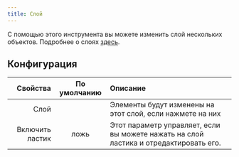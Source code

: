 ```yaml
---
title: Слой
---
```


С помощью этого инструмента вы можете изменить слой нескольких объектов. Подробнее о слоях [здесь](../layers.md).

## Конфигурация

|        Свойства | По умолчанию | Описание                                                                              |
| ---------------:|:------------:|:------------------------------------------------------------------------------------- |
|            Слой |              | Элементы будут изменены на этот слой, если нажмете на них                             |
| Включить ластик |     ложь     | Этот параметр управляет, если вы можете нажать на слой ластика и отредактировать его. |
